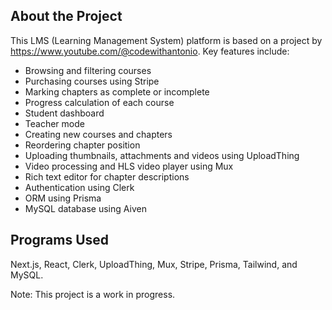 ## About the Project

This LMS (Learning Management System) platform is based on a project by https://www.youtube.com/@codewithantonio. Key features include:

- Browsing and filtering courses
- Purchasing courses using Stripe
- Marking chapters as complete or incomplete
- Progress calculation of each course
- Student dashboard
- Teacher mode
- Creating new courses and chapters
- Reordering chapter position
- Uploading thumbnails, attachments and videos using UploadThing
- Video processing and HLS video player using Mux
- Rich text editor for chapter descriptions
- Authentication using Clerk
- ORM using Prisma
- MySQL database using Aiven

## Programs Used

Next.js, React, Clerk, UploadThing, Mux, Stripe, Prisma, Tailwind, and MySQL.

Note: This project is a work in progress.
